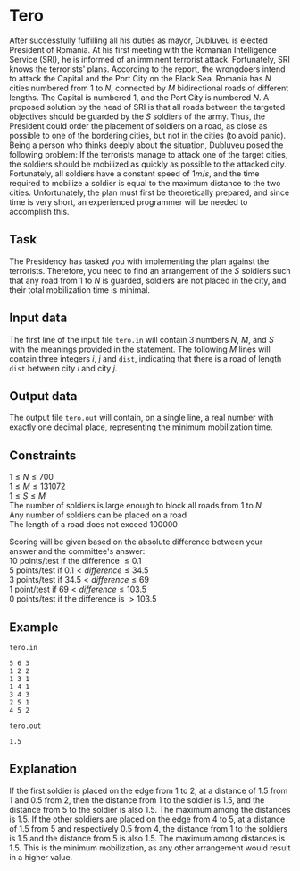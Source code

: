 # Tero

After successfully fulfilling all his duties as mayor, Dubluveu is elected President of Romania. At his first meeting with the Romanian Intelligence Service (SRI), he is informed of an imminent terrorist attack. Fortunately, SRI knows the terrorists' plans. According to the report, the wrongdoers intend to attack the Capital and the Port City on the Black Sea. Romania has $N$ cities numbered from $1$ to $N$, connected by $M$ bidirectional roads of different lengths. The Capital is numbered $1$, and the Port City is numbered $N$. A proposed solution by the head of SRI is that all roads between the targeted objectives should be guarded by the $S$ soldiers of the army. Thus, the President could order the placement of soldiers on a road, as close as possible to one of the bordering cities, but not in the cities (to avoid panic). Being a person who thinks deeply about the situation, Dubluveu posed the following problem: If the terrorists manage to attack one of the target cities, the soldiers should be mobilized as quickly as possible to the attacked city. Fortunately, all soldiers have a constant speed of $1m/s$, and the time required to mobilize a soldier is equal to the maximum distance to the two cities. Unfortunately, the plan must first be theoretically prepared, and since time is very short, an experienced programmer will be needed to accomplish this.

## Task

The Presidency has tasked you with implementing the plan against the terrorists. Therefore, you need to find an arrangement of the $S$ soldiers such that any road from $1$ to $N$ is guarded, soldiers are not placed in the city, and their total mobilization time is minimal.

## Input data

The first line of the input file `tero.in` will contain $3$ numbers $N$, $M$, and $S$ with the meanings provided in the statement. The following $M$ lines will contain three integers $i$, $j$ and `dist`, indicating that there is a road of length `dist` between city $i$ and city $j$.

## Output data

The output file `tero.out` will contain, on a single line, a real number with exactly one decimal place, representing the minimum mobilization time.

## Constraints

$1 \leq N \leq 700$  
$1 \leq M \leq 131072$  
$1 \leq S \leq M$  
The number of soldiers is large enough to block all roads from $1$ to $N$  
Any number of soldiers can be placed on a road  
The length of a road does not exceed $100000$

Scoring will be given based on the absolute difference between your answer and the committee's answer:  
$10$ points/test if the difference $\leq 0.1$  
$5$ points/test if $0.1 < difference \leq 34.5$  
$3$ points/test if $34.5 < difference \leq 69$  
$1$ point/test if $69 < difference \leq 103.5$  
$0$ points/test if the difference is $> 103.5$

## Example

`tero.in`  
```
5 6 3
1 2 2
1 3 1
1 4 1
3 4 3
2 5 1
4 5 2
```

`tero.out`  
```
1.5
```

## Explanation

If the first soldier is placed on the edge from $1$ to $2$, at a distance of $1.5$ from $1$ and $0.5$ from $2$, then the distance from $1$ to the soldier is $1.5$, and the distance from $5$ to the soldier is also $1.5$. The maximum among the distances is $1.5$. If the other soldiers are placed on the edge from $4$ to $5$, at a distance of $1.5$ from $5$ and respectively $0.5$ from $4$, the distance from $1$ to the soldiers is $1.5$ and the distance from $5$ is also $1.5$. The maximum among distances is $1.5$. This is the minimum mobilization, as any other arrangement would result in a higher value.